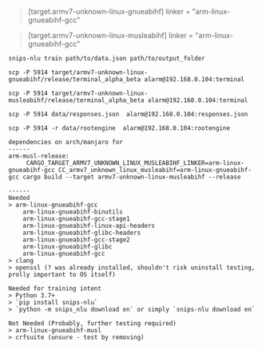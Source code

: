> [target.armv7-unknown-linux-gnueabihf]
> linker = "arm-linux-gnueabihf-gcc"

> [target.armv7-unknown-linux-musleabihf]
> linker = "arm-linux-gnueabihf-gcc"

```
snips-nlu train path/to/data.json path/to/output_folder
```
```
scp -P 5914 target/armv7-unknown-linux-gnueabihf/release/terminal_alpha_beta alarm@192.168.0.104:terminal
```
```
scp -P 5914 target/armv7-unknown-linux-musleabihf/release/terminal_alpha_beta alarm@192.168.0.104:terminal
```
```
scp -P 5914 data/responses.json  alarm@192.168.0.104:responses.json
```
```
scp -P 5914 -r data/rootengine  alarm@192.168.0.104:rootengine
```

```
dependencies on arch/manjaro for
------
arm-musl-release:
	 CARGO_TARGET_ARMV7_UNKNOWN_LINUX_MUSLEABIHF_LINKER=arm-linux-gnueabihf-gcc CC_armv7_unknown_linux_musleabihf=arm-linux-gnueabihf-gcc cargo build --target armv7-unknown-linux-musleabihf --release
```
```
------
Needed
> arm-linux-gnueabihf-gcc
	arm-linux-gnueabihf-binutils
	arm-linux-gnueabihf-gcc-stage1
	arm-linux-gnueabihf-linux-api-headers
	arm-linux-gnueabihf-glibc-headers
	arm-linux-gnueabihf-gcc-stage2
	arm-linux-gnueabihf-glibc
	arm-linux-gnueabihf-gcc
> clang
> openssl (? was already installed, shouldn't risk uninstall testing, prolly important to OS itself)
```
```
Needed for training intent
> Python 3.7+
> `pip install snips-nlu`
> `python -m snips_nlu download en` or simply `snips-nlu download en`
```
```
Not Needed (Probably, further testing required)
> arm-linux-gnueabihf-musl
> crfsuite (unsure - test by removing)
```